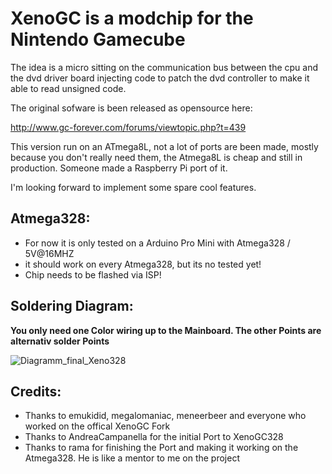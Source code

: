 # XenoGC is a modchip for the Nintendo Gamecube 

The idea is a micro sitting on the communication bus between the cpu and the dvd driver board injecting code to patch the dvd controller to make it able to read unsigned code.

The original sofware is been released as opensource here:

http://www.gc-forever.com/forums/viewtopic.php?t=439

This version run on an ATmega8L, not a lot of ports are been made, mostly because you don't really need them, the Atmega8L is cheap and still in production. Someone made a Raspberry Pi port of it.

I'm looking forward to implement some spare cool features.

## Atmega328:
* For now it is only tested on a Arduino Pro Mini with Atmega328 / 5V@16MHZ
* it should work on every Atmega328, but its no tested yet!
* Chip needs to be flashed via ISP!

## Soldering Diagram:
**You only need one Color wiring up to the Mainboard. The other Points are alternativ solder Points**

![Diagramm_final_Xeno328](https://user-images.githubusercontent.com/33197691/75441155-6df7ac00-595d-11ea-9ed8-e002d5018dd5.png)

## Credits:

* Thanks to emukidid, megalomaniac, meneerbeer and everyone who worked on the offical XenoGC Fork
* Thanks to AndreaCampanella for the initial Port to XenoGC328
* Thanks to rama for finishing the Port and making it working on the Atmega328. He is like a mentor to me on the project

